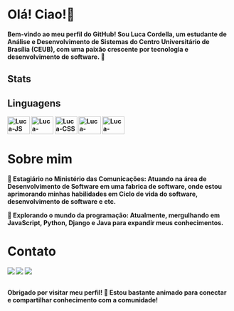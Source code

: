 


# Olá! Ciao!👋

<b>Bem-vindo ao meu perfil do GitHub! Sou Luca Cordella, um estudante de Análise e Desenvolvimento de Sistemas do Centro Universitário de Brasília (CEUB), com uma paixão crescente por tecnologia e desenvolvimento de software. 🚀 

## Stats



## Linguagens
<div>  
    <img align="center" alt="Luca-JS" height="40" width="50" src="https://cdn.jsdelivr.net/gh/devicons/devicon@latest/icons/javascript/javascript-original.svg" />    
    <img align="center" alt="Luca-HTML" height="40" width="50" src="https://cdn.jsdelivr.net/gh/devicons/devicon@latest/icons/html5/html5-original.svg" />
    <img align="center" alt="Luca-CSS" height="40" width="50" src="https://cdn.jsdelivr.net/gh/devicons/devicon@latest/icons/css3/css3-original.svg" />
    <img align="center" alt="Luca-Java" height="40" width="50" src="https://cdn.jsdelivr.net/gh/devicons/devicon@latest/icons/java/java-original.svg" />
    <img align="center" alt="Luca-Python" height="40" width="50" src="https://cdn.jsdelivr.net/gh/devicons/devicon@latest/icons/python/python-original.svg" />
</div>

# Sobre mim

🚀 Estagiário no Ministério das Comunicações: Atuando na área de Desenvolvimento de Software em uma fabrica de software, onde estou aprimorando minhas habilidades em Ciclo de vida do software, desenvolvimento de software e etc.

🌱 Explorando o mundo da programação: Atualmente, mergulhando em JavaScript, Python, Django e Java para expandir meus conhecimentos.

# Contato

<div>
    <a href="mailto:lucacordella12@gmail.com"><img src="https://img.shields.io/badge/Gmail-D14836?style=for-the-badge&logo=gmail&logoColor=white" target="_blank"></a>    
    <a href="https://www.linkedin.com/in/lucacordella" target="_blank"><img src="https://img.shields.io/badge/LinkedIn-0077B5?style=for-the-badge&logo=linkedin&logoColor=white" target="_blank"></a>  
    <a href="https://www.instagram.com/lucacordella/" target="_blank"><img src="https://img.shields.io/badge/Instagram-E4405F?style=for-the-badge&logo=instagram&logoColor=white" target="_blank"></a> 
</div>

## 
<b>Obrigado por visitar meu perfil! 🚀 Estou bastante animado para conectar e compartilhar conhecimento com a comunidade!


